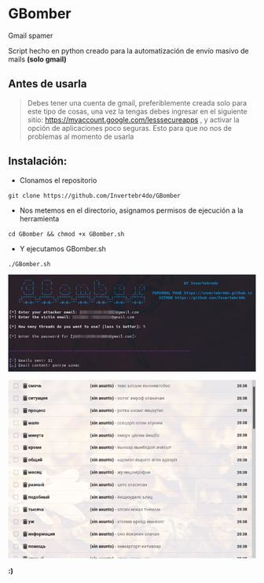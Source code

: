 # GBomber
Gmail spamer

Script hecho en python creado para la automatización de envío masivo de mails <b>(solo gmail)</b>

## Antes de usarla
> Debes tener una cuenta de gmail, preferiblemente creada solo para este tipo de cosas, una vez la tengas debes ingresar en el siguiente sitio: https://myaccount.google.com/lesssecureapps , y activar la opción de aplicaciones poco seguras.
Esto para que no nos de problemas al momento de usarla

## Instalación:
- Clonamos el repositorio
```
git clone https://github.com/Invertebr4do/GBomber
```
- Nos metemos en el directorio, asignamos permisos de ejecución a la herramienta

```
cd GBomber && chmod +x GBomber.sh
```
- Y ejecutamos GBomber.sh

```
./GBomber.sh
```
[![Herramienta](https://github.com/Invertebr4do/GBomb/blob/main/bomber.png?raw=true "Herramienta")](https://github.com/Invertebr4do/GBomb/blob/main/bomber.png?raw=true "Herramienta")

[![Mails](https://github.com/Invertebr4do/GBomb/blob/main/mail.png?raw=true "Mails")](https://github.com/Invertebr4do/GBomb/blob/main/mail.png?raw=true "Mails")

<b>:)</b>
